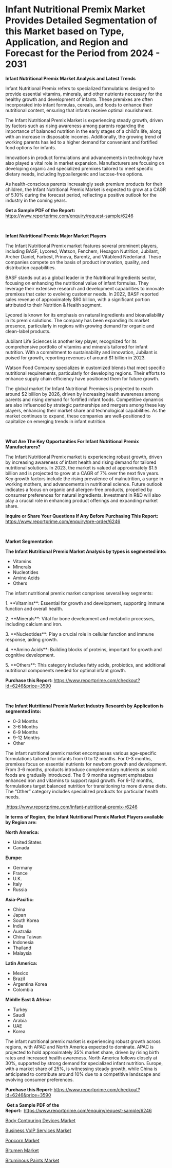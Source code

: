 <p><h1>Infant Nutritional Premix Market Provides Detailed Segmentation of this Market based on Type, Application, and Region and Forecast for the Period from 2024 - 2031</h1></p><p><strong>Infant Nutritional Premix Market Analysis and Latest Trends</strong></p>
<p><p>Infant Nutritional Premix refers to specialized formulations designed to provide essential vitamins, minerals, and other nutrients necessary for the healthy growth and development of infants. These premixes are often incorporated into infant formulas, cereals, and foods to enhance their nutritional content, ensuring that infants receive optimal nourishment.</p><p>The Infant Nutritional Premix Market is experiencing steady growth, driven by factors such as rising awareness among parents regarding the importance of balanced nutrition in the early stages of a child's life, along with an increase in disposable incomes. Additionally, the growing trend of working parents has led to a higher demand for convenient and fortified food options for infants. </p><p>Innovations in product formulations and advancements in technology have also played a vital role in market expansion. Manufacturers are focusing on developing organic and specialized premixes tailored to meet specific dietary needs, including hypoallergenic and lactose-free options. </p><p>As health-conscious parents increasingly seek premium products for their children, the Infant Nutritional Premix Market is expected to grow at a CAGR of 5.10% during the forecast period, reflecting a positive outlook for the industry in the coming years.</p></p>
<p><strong>Get a Sample PDF of the Report:&nbsp;</strong> <a href="https://www.reportprime.com/enquiry/request-sample/6246?utm_campaign=1581&utm_medium=2&utm_source=Github&utm_content=ia&utm_term=24122024&utm_id=infant-nutritional-premix">https://www.reportprime.com/enquiry/request-sample/6246</a></p>
<p>&nbsp;</p>
<p><strong>Infant Nutritional Premix Major Market Players</strong></p>
<p><p>The Infant Nutritional Premix market features several prominent players, including BASF, Lycored, Watson, Fenchem, Hexagon Nutrition, Jubilant, Archer Daniel, Farbest, Prinova, Barentz, and Vitablend Nederland. These companies compete on the basis of product innovation, quality, and distribution capabilities.</p><p>BASF stands out as a global leader in the Nutritional Ingredients sector, focusing on enhancing the nutritional value of infant formulas. They leverage their extensive research and development capabilities to innovate premixes that cater to evolving customer needs. In 2022, BASF reported sales revenue of approximately $90 billion, with a significant portion attributed to their Nutrition & Health segment.</p><p>Lycored is known for its emphasis on natural ingredients and bioavailability in its premix solutions. The company has been expanding its market presence, particularly in regions with growing demand for organic and clean-label products. </p><p>Jubilant Life Sciences is another key player, recognized for its comprehensive portfolio of vitamins and minerals tailored for infant nutrition. With a commitment to sustainability and innovation, Jubilant is poised for growth, reporting revenues of around $1 billion in 2023.</p><p>Watson Food Company specializes in customized blends that meet specific nutritional requirements, particularly for developing regions. Their efforts to enhance supply chain efficiency have positioned them for future growth.</p><p>The global market for Infant Nutritional Premixes is projected to reach around $2 billion by 2026, driven by increasing health awareness among parents and rising demand for fortified infant foods. Competitive dynamics are also influenced by strategic partnerships and mergers among these key players, enhancing their market share and technological capabilities. As the market continues to expand, these companies are well-positioned to capitalize on emerging trends in infant nutrition.</p></p>
<p>&nbsp;</p>
<p><strong>What Are The Key Opportunities For Infant Nutritional Premix Manufacturers?</strong></p>
<p><p>The Infant Nutritional Premix market is experiencing robust growth, driven by increasing awareness of infant health and rising demand for tailored nutritional solutions. In 2023, the market is valued at approximately $1.5 billion and is projected to grow at a CAGR of 7% over the next five years. Key growth factors include the rising prevalence of malnutrition, a surge in working mothers, and advancements in nutritional science. Future outlook indicates a focus on organic and allergen-free products, propelled by consumer preferences for natural ingredients. Investment in R&D will also play a crucial role in enhancing product offerings and expanding market share.</p></p>
<p><strong>Inquire or Share Your Questions If Any Before Purchasing This Report:</strong> <a href="https://www.reportprime.com/enquiry/pre-order/6246?utm_campaign=1581&utm_medium=2&utm_source=Github&utm_content=ia&utm_term=24122024&utm_id=infant-nutritional-premix">https://www.reportprime.com/enquiry/pre-order/6246</a></p>
<p>&nbsp;</p>
<p><strong>Market Segmentation</strong></p>
<p><strong>The Infant Nutritional Premix Market Analysis by types is segmented into:</strong></p>
<p><ul><li>Vitamins</li><li>Minerals</li><li>Nucleotides</li><li>Amino Acids</li><li>Others</li></ul></p>
<p><p>The infant nutritional premix market comprises several key segments: </p><p>1. **Vitamins**: Essential for growth and development, supporting immune function and overall health. </p><p>2. **Minerals**: Vital for bone development and metabolic processes, including calcium and iron. </p><p>3. **Nucleotides**: Play a crucial role in cellular function and immune response, aiding growth. </p><p>4. **Amino Acids**: Building blocks of proteins, important for growth and cognitive development. </p><p>5. **Others**: This category includes fatty acids, probiotics, and additional nutritional components needed for optimal infant growth.</p></p>
<p><strong>Purchase this Report:&nbsp;</strong><a href="https://www.reportprime.com/checkout?id=6246&price=3590&utm_campaign=1581&utm_medium=2&utm_source=Github&utm_content=ia&utm_term=24122024&utm_id=infant-nutritional-premix">https://www.reportprime.com/checkout?id=6246&price=3590</a></p>
<p>&nbsp;</p>
<p><strong>The Infant Nutritional Premix Market Industry Research by Application is segmented into:</strong></p>
<p><ul><li>0-3 Months</li><li>3-6 Months</li><li>6-9 Months</li><li>9-12 Months</li><li>Other</li></ul></p>
<p><p>The infant nutritional premix market encompasses various age-specific formulations tailored for infants from 0 to 12 months. For 0-3 months, premixes focus on essential nutrients for newborn growth and development. From 3-6 months, products introduce complementary nutrients as solid foods are gradually introduced. The 6-9 months segment emphasizes enhanced iron and vitamins to support rapid growth. For 9-12 months, formulations target balanced nutrition for transitioning to more diverse diets. The “Other” category includes specialized products for particular health needs.</p></p>
<p><a href="https://www.reportprime.com/infant-nutritional-premix-r6246?utm_campaign=1581&utm_medium=2&utm_source=Github&utm_content=ia&utm_term=24122024&utm_id=infant-nutritional-premix">&nbsp;https://www.reportprime.com/infant-nutritional-premix-r6246</a></p>
<p><strong>In terms of Region, the Infant Nutritional Premix Market Players available by Region are:</strong></p>
<p>
    <p> <strong> North America: </strong>
        <ul>
            <li>United States</li>
            <li>Canada</li>
        </ul>
        </p> 
    <p> <strong> Europe: </strong>
        <ul>
            <li>Germany</li>
            <li>France</li>
            <li>U.K.</li>
            <li>Italy</li>
            <li>Russia</li>
        </ul>
        </p> 
    <p> <strong> Asia-Pacific: </strong>
        <ul>
            <li>China</li>
            <li>Japan</li>
            <li>South Korea</li>
            <li>India</li>
            <li>Australia</li>
            <li>China Taiwan</li>
            <li>Indonesia</li>
            <li>Thailand</li>
            <li>Malaysia</li>
        </ul>
        </p> 
    <p> <strong> Latin America: </strong>
        <ul>
            <li>Mexico</li>
            <li>Brazil</li>
            <li>Argentina Korea</li>
            <li>Colombia</li>
        </ul>
        </p> 
    <p> <strong> Middle East & Africa: </strong>
        <ul>
            <li>Turkey</li>
            <li>Saudi</li>
            <li>Arabia</li>
            <li>UAE</li>
            <li>Korea</li>
        </ul>
    </p>
    </p>
<p><p>The infant nutritional premix market is experiencing robust growth across regions, with APAC and North America expected to dominate. APAC is projected to hold approximately 35% market share, driven by rising birth rates and increased health awareness. North America follows closely at 30%, supported by strong demand for specialized infant nutrition. Europe, with a market share of 25%, is witnessing steady growth, while China is anticipated to contribute around 10% due to a competitive landscape and evolving consumer preferences.</p></p>
<p><strong>Purchase this Report: </strong><a href="https://www.reportprime.com/checkout?id=6246&price=3590&utm_campaign=1581&utm_medium=2&utm_source=Github&utm_content=ia&utm_term=24122024&utm_id=infant-nutritional-premix">https://www.reportprime.com/checkout?id=6246&price=3590</a></p>
<p>&nbsp;<strong>Get a Sample PDF of the Report:&nbsp;&nbsp;</strong><a href="https://www.reportprime.com/enquiry/request-sample/6246?utm_campaign=1581&utm_medium=2&utm_source=Github&utm_content=ia&utm_term=24122024&utm_id=infant-nutritional-premix">https://www.reportprime.com/enquiry/request-sample/6246</a></p>
<p><strong></strong></p>
<p><p><a href="https://www.linkedin.com/pulse/126-cagr-forecast-thebody-contouring-devices-market-from-2024-lnr8c?utm_campaign=1581&utm_medium=2&utm_source=Github&utm_content=ia&utm_term=24122024&utm_id=infant-nutritional-premix">Body Contouring Devices Market</a></p><p><a href="https://www.linkedin.com/pulse/business-voip-services-market-analysis-size-share-sales-industry-nzqjc?utm_campaign=1581&utm_medium=2&utm_source=Github&utm_content=ia&utm_term=24122024&utm_id=infant-nutritional-premix">Business VoIP Services Market</a></p><p><a href="https://github.com/ryanbell8967/Market-Research-Report-List-1/blob/main/popcorn-market.md?utm_campaign=1581&utm_medium=2&utm_source=Github&utm_content=ia&utm_term=24122024&utm_id=infant-nutritional-premix">Popcorn Market</a></p><p><a href="https://www.linkedin.com/pulse/bitumen-market-maturity-analysis-regional-disparities-growth-yayyf?utm_campaign=1581&utm_medium=2&utm_source=Github&utm_content=ia&utm_term=24122024&utm_id=infant-nutritional-premix">Bitumen Market</a></p><p><a href="https://www.linkedin.com/pulse/bituminous-paints-market-size-status-forecast-2024-2031-hyklf?utm_campaign=1581&utm_medium=2&utm_source=Github&utm_content=ia&utm_term=24122024&utm_id=infant-nutritional-premix">Bituminous Paints Market</a></p></p>